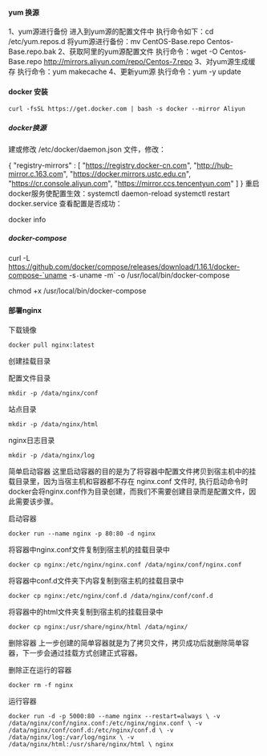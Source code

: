 #### yum  换源

1、yum源进行备份
进入到yum源的配置文件中
执行命令如下：cd /etc/yum.repos.d
将yum源进行备份：mv CentOS-Base.repo Centos-Base.repo.bak
2、获取阿里的yum源配置文件
执行命令：wget -O Centos-Base.repo http://mirrors.aliyun.com/repo/Centos-7.repo
3、对yum源生成缓存
执行命令：yum makecache
4、更新yum源
执行命令：yum -y  update



#### docker  安装

```
curl -fsSL https://get.docker.com | bash -s docker --mirror Aliyun
```

 ##### docker换源

建或修改 /etc/docker/daemon.json 文件，修改：

{
    "registry-mirrors" : [
    "https://registry.docker-cn.com",
    "http://hub-mirror.c.163.com",
    "https://docker.mirrors.ustc.edu.cn",
    "https://cr.console.aliyun.com",
    "https://mirror.ccs.tencentyun.com"
  ]
}
重启docker服务使配置生效：systemctl daemon-reload
systemctl restart docker.service
查看配置是否成功：

docker info

##### docker-compose

curl -L https://github.com/docker/compose/releases/download/1.16.1/docker-compose-`uname -s`-`uname -m` -o /usr/local/bin/docker-compose

chmod +x /usr/local/bin/docker-compose



#### 部署nginx

下载镜像

```
docker pull nginx:latest
```

创建挂载目录

配置文件目录

```
mkdir -p /data/nginx/conf
```

站点目录

```
mkdir -p /data/nginx/html
```

nginx日志目录

```
mkdir -p /data/nginx/log
```

简单启动容器
这里启动容器的目的是为了将容器中配置文件拷贝到宿主机中的挂载目录里，因为当宿主机和容器都不存在 nginx.conf 文件时, 执行启动命令时docker会将nginx.conf作为目录创建，而我们不需要创建目录而是配置文件，因此需要该步骤。

启动容器

```
docker run --name nginx -p 80:80 -d nginx
```

将容器中nginx.conf文件复制到宿主机的挂载目录中

```
docker cp nginx:/etc/nginx/nginx.conf /data/nginx/conf/nginx.conf
```

将容器中conf.d文件夹下内容复制到宿主机的挂载目录中

```
docker cp nginx:/etc/nginx/conf.d /data/nginx/conf/conf.d
```

将容器中的html文件夹复制到宿主机的挂载目录中

```
docker cp nginx:/usr/share/nginx/html /data/nginx/
```

删除容器
上一步创建的简单容器就是为了拷贝文件，拷贝成功后就删除简单容器，下一步会通过挂载方式创建正式容器。

删除正在运行的容器

```
docker rm -f nginx
```

运行容器

```
docker run -d -p 5000:80 --name nginx --restart=always \ -v /data/nginx/conf/nginx.conf:/etc/nginx/nginx.conf \ -v /data/nginx/conf/conf.d:/etc/nginx/conf.d \ -v /data/nginx/log:/var/log/nginx \ -v /data/nginx/html:/usr/share/nginx/html \ nginx
```





